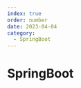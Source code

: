 ```yaml
---
index: true
order: number
date: 2023-04-04
category: 
  - SpringBoot
---
```


# SpringBoot
<!-- more -->
